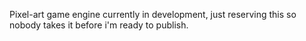 Pixel-art game engine currently in development, just reserving this so nobody takes it before i'm ready to publish.